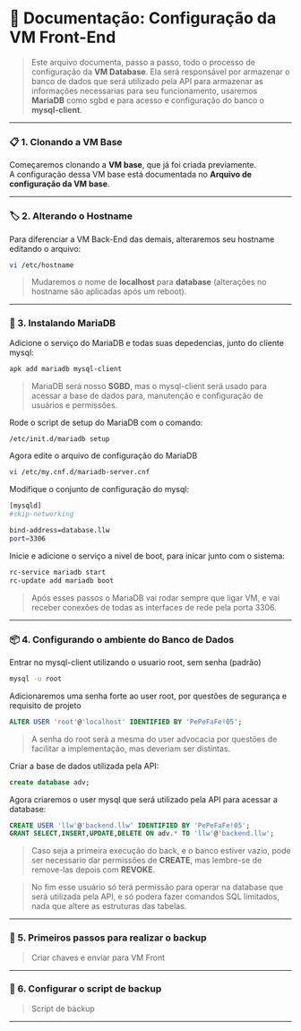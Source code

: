 # 📘 Documentação: Configuração da VM Front-End

> Este arquivo documenta, passo a passo, todo o processo de configuração da **VM Database**. Ela será responsável por armazenar o banco de dados que será utilizado pela API para armazenar as informações necessarias para seu funcionamento, usaremos **MariaDB** como sgbd e para acesso e configuração do banco o **mysql-client**.

---

### 📋 1. Clonando a VM Base

Começaremos clonando a **VM base**, que já foi criada previamente.  
A configuração dessa VM base está documentada no **Arquivo de configuração da VM base**.

---

### 🏷️ 2. Alterando o Hostname

Para diferenciar a VM Back-End das demais, alteraremos seu hostname editando o arquivo:

````bash
vi /etc/hostname
````

> Mudaremos o nome de **localhost** para **database** (alterações no hostname são aplicadas após um reboot).

---

### 🐬 3. Instalando MariaDB

Adicione o serviço do MariaDB e todas suas depedencias, junto do cliente mysql:

````bash
apk add mariadb mysql-client
````

> MariaDB será nosso **SGBD**, mas o mysql-client será usado para acessar a base de dados para, manutenção e configuração de usuários e permissões.

Rode o script de setup do MariaDB com o comando:

````bash
/etc/init.d/mariadb setup
````

Agora edite o arquivo de configuração do MariaDB

````bash
vi /etc/my.cnf.d/mariadb-server.cnf
````

Modifique o conjunto de configuração do mysql:

````bash
[mysqld]
#skip-networking

bind-address=database.llw
port=3306
````

Inicie e adicione o serviço a nivel de boot, para inicar junto com o sistema:

````bash
rc-service mariadb start
rc-update add mariadb boot
````

> Após esses passos o MariaDB vai rodar sempre que ligar VM, e vai receber conexões de todas as interfaces de rede pela porta 3306.

---

### 📦 4. Configurando o ambiente do Banco de Dados

Entrar no mysql-client utilizando o usuario root, sem senha (padrão)

````bash
mysql -u root
````

Adicionaremos uma senha forte ao user root, por questões de segurança e requisito de projeto

````sql
ALTER USER 'root'@'localhost' IDENTIFIED BY 'PePeFaFe!05';
````

> A senha do root será a mesma do user advocacia por questões de facilitar a implementação, mas deveriam ser distintas.

Criar a base de dados utilizada pela API:

````sql
create database adv;
````

Agora criaremos o user mysql que será utilizado pela API para acessar a database:

````sql
CREATE USER 'llw'@'backend.llw' IDENTIFIED BY 'PePeFaFe!05';
GRANT SELECT,INSERT,UPDATE,DELETE ON adv.* TO 'llw'@'backend.llw';
````

> Caso seja a primeira execução do back, e o banco estiver vazio, pode ser necessario dar permissões de **CREATE**, mas lembre-se de remove-las depois com **REVOKE**.

> No fim esse usuário só terá permissão para operar na database que será utilizada pela API, e só podera fazer comandos SQL limitados, nada que altere as estruturas das tabelas.

---

### 💾 5. Primeiros passos para realizar o backup

>Criar chaves e enviar para VM Front

---

### 📜 6. Configurar o script de backup

>Script de backup 

---

